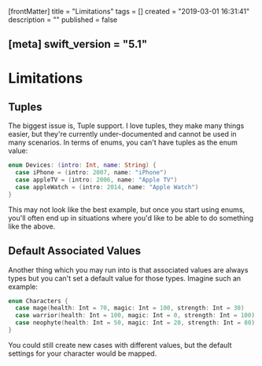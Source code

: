 [frontMatter]
title = "Limitations"
tags = []
created = "2019-03-01 16:31:41"
description = ""
published = false

[meta]
swift_version = "5.1"
---

# Limitations

## Tuples

The biggest issue is, Tuple support.
I love tuples, they make many things easier, but they\'re currently
under-documented and cannot be used in many scenarios. In terms of
enums, you can\'t have tuples as the enum value:

``` Swift
enum Devices: (intro: Int, name: String) {
  case iPhone = (intro: 2007, name: "iPhone")
  case appleTV = (intro: 2006, name: "Apple TV")
  case appleWatch = (intro: 2014, name: "Apple Watch")
}
```

This may not look like the best example, but once you start using enums,
you\'ll often end up in situations where you\'d like to be able to do
something like the above.

## Default Associated Values

Another thing which you may run into is that associated values are
always types but you can\'t set a default value for those types. Imagine
such an example:

``` Swift
enum Characters {
  case mage(health: Int = 70, magic: Int = 100, strength: Int = 30)
  case warrior(health: Int = 100, magic: Int = 0, strength: Int = 100)
  case neophyte(health: Int = 50, magic: Int = 20, strength: Int = 80)
}
```

You could still create new cases with different values, but the default
settings for your character would be mapped.
